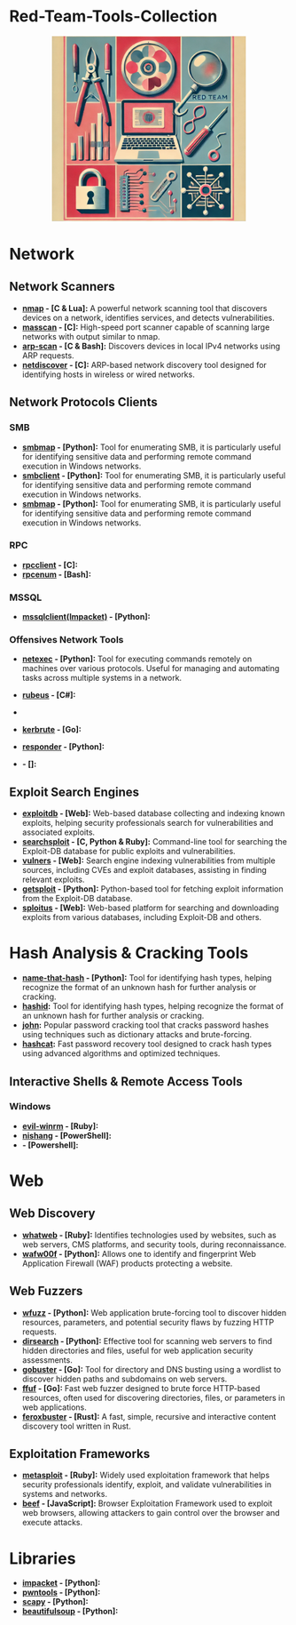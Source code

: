 # Red-Team-Tools-Collection
<p align="center">
  <img src="https://github.com/z4yt0s/Red-Team-Tools-Collection/blob/main/redteam_tools.png" width="350"/>
</p>


# Network

## Network Scanners
- **[nmap](https://github.com/nmap/nmap) - [C & Lua]:** A powerful network scanning tool that discovers devices on a network, identifies services, and detects vulnerabilities.
- **[masscan](https://github.com/robertdavidgraham/masscan) - [C]:** High-speed port scanner capable of scanning large networks with output similar to nmap.
- **[arp-scan](https://github.com/royhills/arp-scan) - [C & Bash]:** Discovers devices in local IPv4 networks using ARP requests.
- **[netdiscover](https://salsa.debian.org/debian/netdiscover) - [C]:** ARP-based network discovery tool designed for identifying hosts in wireless or wired networks.

## Network Protocols Clients
### SMB
- **[smbmap](https://github.com) - [Python]:** Tool for enumerating SMB, it is particularly useful for identifying sensitive data and performing remote command execution in Windows networks.
- **[smbclient]() - [Python]:** Tool for enumerating SMB, it is particularly useful for identifying sensitive data and performing remote command execution in Windows networks.
- **[smbmap](https://github.com) - [Python]:** Tool for enumerating SMB, it is particularly useful for identifying sensitive data and performing remote command execution in Windows networks.
### RPC
- **[rpcclient](https://github.com/samba-team/samba/tree/master/source3/rpcclient) - [C]:**
- **[rpcenum](https://github.com/s4vitar/rpcenum) - [Bash]:**

### MSSQL
- **[mssqlclient\(Impacket\)](https://github.com/fortra/impacket/blob/master/examples/mssqlclient.py) - [Python]:**

### Offensives Network Tools
- **[netexec](https://github.com/Pennyw0rth/NetExec) - [Python]:** Tool for executing commands remotely on machines over various protocols. Useful for managing and automating tasks across multiple systems in a network.
- **[rubeus](https://github.com/GhostPack/Rubeus) - [C#]:**
- 
- **[kerbrute](https://github.com/ropnop/kerbrute) - [Go]:**
- **[responder](https://github.com/lgandx/Responder) - [Python]:** 


- **[]() - []:**

## Exploit Search Engines
- **[exploitdb](https://exploit-db.com/) - [Web]:** Web-based database collecting and indexing known exploits, helping security professionals search for vulnerabilities and associated exploits.
- **[searchsploit](https://gitlab.com/kalilinux/packages/exploitdb) - [C, Python & Ruby]:** Command-line tool for searching the Exploit-DB database for public exploits and vulnerabilities.
- **[vulners](https://vulners.com/) - [Web]:** Search engine indexing vulnerabilities from multiple sources, including CVEs and exploit databases, assisting in finding relevant exploits.
- **[getsploit](https://gitlab.com/kalilinux/packages/getsploit) - [Python]:** Python-based tool for fetching exploit information from the Exploit-DB database.
- **[sploitus](https://sploitus.com/) - [Web]:** Web-based platform for searching and downloading exploits from various databases, including Exploit-DB and others.

# Hash Analysis & Cracking Tools
- **[name-that-hash](https://github.com/bee-san/Name-That-Hash) - [Python]:** Tool for identifying hash types, helping recognize the format of an unknown hash for further analysis or cracking.
- **[hashid](https://github.com/psypanda/hashID):** Tool for identifying hash types, helping recognize the format of an unknown hash for further analysis or cracking.
- **[john](https://github.com/openwall/john):** Popular password cracking tool that cracks password hashes using techniques such as dictionary attacks and brute-forcing.
- **[hashcat](https://github.com/hashcat/hashcat):** Fast password recovery tool designed to crack hash types using advanced algorithms and optimized techniques.

## Interactive Shells & Remote Access Tools

### Windows
- **[evil-winrm](https://github.com/Hackplayers/evil-winrm) - [Ruby]:**
- **[nishang](https://github.com/samratashok/nishang) - [PowerShell]:**
- **[]() - [Powershell]:**

# Web

## Web Discovery
- **[whatweb](https://github.com/urbanadventurer/WhatWeb) - [Ruby]:** Identifies technologies used by websites, such as web servers, CMS platforms, and security tools, during reconnaissance. 
- **[wafw00f](https://github.com/EnableSecurity/wafw00f) - [Python]:** Allows one to identify and fingerprint Web Application Firewall (WAF) products protecting a website.

## Web Fuzzers
- **[wfuzz](https://github.com/xmendez/wfuzz) - [Python]:** Web application brute-forcing tool to discover hidden resources, parameters, and potential security flaws by fuzzing HTTP requests.
- **[dirsearch](https://github.com/maurosoria/dirsearch) - [Python]:** Effective tool for scanning web servers to find hidden directories and files, useful for web application security assessments.
- **[gobuster](https://github.com/OJ/gobuster) - [Go]:** Tool for directory and DNS busting using a wordlist to discover hidden paths and subdomains on web servers.
- **[ffuf](https://github.com/ffuf/ffuf) - [Go]:** Fast web fuzzer designed to brute force HTTP-based resources, often used for discovering directories, files, or parameters in web applications.
- **[feroxbuster](https://github.com/epi052/feroxbuster) - [Rust]:** A fast, simple, recursive and interactive content discovery tool written in Rust.

## Exploitation Frameworks
- **[metasploit](https://github.com/rapid7/metasploit-framework) - [Ruby]:** Widely used exploitation framework that helps security professionals identify, exploit, and validate vulnerabilities in systems and networks.
- **[beef](https://github.com/beefproject/beef) - [JavaScript]:** Browser Exploitation Framework used to exploit web browsers, allowing attackers to gain control over the browser and execute attacks.

# Libraries
- **[impacket](https://github.com/fortra/impacket) - [Python]:**
- **[pwntools](https://github.com/Gallopsled/pwntools) - [Python]:**
- **[scapy](https://github.com/secdev/scapy) - [Python]:**
- **[beautifulsoup](https://pypi.org/project/beautifulsoup4/) - [Python]:**
